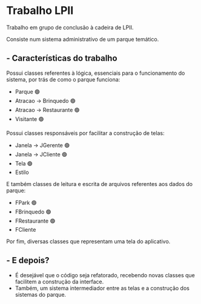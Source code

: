 # **Trabalho LPII**

Trabalho em grupo de conclusão à cadeira de LPII.

Consiste num sistema administrativo de um parque temático.

## - **Características do trabalho**

Possui classes referentes à lógica, essenciais para o funcionamento do sistema, por trás de como o parque funciona:

* Parque :green_circle:
* Atracao -> Brinquedo :green_circle:
* Atracao -> Restaurante :green_circle:
* Visitante :green_circle:

Possui classes responsáveis por facilitar a construção de telas:

* Janela -> JGerente :green_circle:
* Janela -> JCliente :green_circle:
* Tela :green_circle:
* Estilo

E também classes de leitura e escrita de arquivos referentes aos dados do parque:

* FPark :green_circle:
* FBrinquedo :green_circle:
* FRestaurante :green_circle:
* FCliente

Por fim, diversas classes que representam uma tela do aplicativo.

## - **E depois?**

* É desejável que o código seja refatorado, recebendo novas classes que facilitem a construção da interface.
* Também, um sistema intermediador entre as telas e a construção dos sistemas do parque.